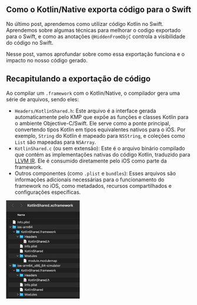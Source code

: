## Como o Kotlin/Native exporta código para o Swift

No último post, aprendemos como utilizar código Kotlin no Swift.
Aprendemos sobre algumas técnicas para melhorar o codigo exportado para o Swift,
e como as anotações `@HiddenFromObjC` controla a visibilidade do código no Swift.

Nesse post, vamos aprofundar sobre como essa exportação funciona e o impacto no nosso código gerado.

## Recapitulando a exportação de código
Ao compilar um `.framework` com o Kotlin/Native, o compilador gera uma série de arquivos, sendo eles:

- `Headers/KotlinShared.h`: Este arquivo é a interface gerada automaticamente pelo KMP que expõe as funções e classes Kotlin para o ambiente Objective-C/Swift. Ele serve como a ponte principal, convertendo tipos Kotlin em tipos equivalentes nativos para o iOS. Por exemplo, `String` do Kotlin é mapeado para `NSString`, e coleções como `List` são mapeadas para `NSArray`.
- `KotlinShared.c` (ou sem extensão): Este é o arquivo binário compilado que contém as implementações nativas do código Kotlin, traduzido para [LLVM IR](https://mcyoung.xyz/2023/08/01/llvm-ir/). Ele é consumido diretamente pelo iOS como parte da framework.
- Outros componentes (como `.plist` e `bundles`): Esses arquivos são informações adicionais necessárias para o funcionamento do framework no iOS, como metadados, recursos compartilhados e configurações específicas.

<img src="https://github.com/rsicarelli/KMP-101/blob/main/posts/assets/kotlin-native-xcframework-expanded.png?raw=true" width="200" />